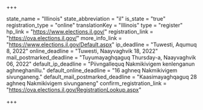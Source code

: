 +++

state_name = "Illinois"
state_abbreviation = "il"
is_state = "true"
registration_type = "online"
translationKey = "Illinois"
type = "register"
hp_link = "https://www.elections.il.gov/"
registration_link = "https://ova.elections.il.gov/"
more_info_link = "https://www.elections.il.gov/Default.aspx"
ip_deadline = "Tuwesti, Aqumuq 8, 2022"
online_deadline = "Tuwesti, Naayvaghvik 18, 2022"
mail_postmarked_deadline = "Tuyumayaghqaguq Thursday-a, Naayvaghvik 06, 2022"
default_ip_deadline = "Piivngallequq Nakmikivigem kenlenganun aghneghanillu."
default_online_deadline = "16 aghneq Nakmikivigem sivunganeng."
default_mail_postmarked_deadline = "Kaasimayaghqaguq 28 aghneq Nakmikivigem sivunganeng"
confirm_registration_link = "https://ova.elections.il.gov/RegistrationLookup.aspx"

+++